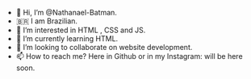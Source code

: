 - 👋 Hi, I’m @Nathanael-Batman.
- 🇧🇷 I am Brazilian.
- 👀 I’m interested in HTML , CSS and JS.
- 🌱 I’m currently learning HTML.
- 💞️ I’m looking to collaborate on website development.
- 📫 How to reach me? Here in Github or in my Instagram: will be here soon.
<!---
Nathanael-Batman/Nathanael-Batman is a ✨ special ✨ repository because its `README.md` (this file) appears on your GitHub profile.
You can click the Preview link to take a look at your changes.
--->
